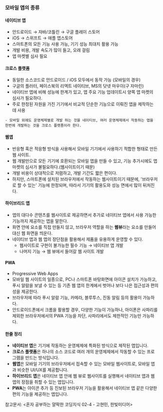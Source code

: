 ### 모바일 앱의 종류

#### 네이티브 앱
- 안드로이드 → 자바/코틀린 → 구글 플레이 스토어 
- iOS → 스위프트 → 애플 앱스토어
- 스마트폰의 모든 기능 사용 가능, 기기 성능 최대치 활용 가능
- 개발 비용, 개발 속도가 많이 들고, 오래 걸림
- 앱 마켓별 심사 필요

#### 크로스 플랫폼
- 동일한 소스코드로 안드로이드 / iOS 모두에서 동작 가능 (모바일의 경우)
- 구글의 플러터, 페이스북의 리액트 네이티브, MS의 닷넷 마우이(구 자마린)
- 네이티브 앱에 비해 성능에 한계가 있고, 앱 주요 기능 업데이트시 양쪽 앱 마켓의 심사가 필요하다. 
- 주로 한정된 자원을 가진 기기에서 비교적 단순한 기능으로 이뤄진 앱을 제작하는 데 사용

```ad-tip
- 모바일 외에도 운영체제별로 개발 하는 것을 네이티브, 여러 운영체제에서 작동하는 앱을 한번에 개발하는 것을 크로스 플랫폼이라 한다. 
```


#### 웹앱
- 반응형 혹은 적응형 방식을 사용해서 모바일 기기에서 사용하기 적합한 형태로 만든 웹 사이트.
- 웹 개발만으로 모든 기기에 호환되는 모바일 앱을 만들 수 있고, 기능 추가시에도 앱 마켓의 심사가 불필요하다.(웹사이트이기 때문)
- 개발 비용이 상대적으로 저렴하고, 개발 기간도 짧은 편이다. 
- 하지만, 스마트폰에 설치된 브라우저에서 작동하는 웹사이트이기 때문에, '브라우저로 할 수 있는' 기능에 한정되며, 따라서 기기의 활용도와 성능 면에서 많이 뒤처진다.

#### 하이브리드 앱
- 앱의 대다수 콘텐츠를 웹사이트로 제공하면서 추가로 네이티브 앱에서 사용 가능한 기능까지 제공하는 앱을 말한다. 
- 화면 안에 요소를 직접 만들지 않고, 브라우저 역할을 하는 **웹뷰**라는 요소를 만들어 대신 웹 화면을 띄운다.
- 네이티브 앱과 웹 앱의 장단점을 활용해서 제품을 유용하게 운영할 수 있다. 
	- 웹사이트로 구현이 불가능한 필수 기능 → 네이티브 앱 개발
	- 나머지 기능 → 웹 뷰에서 들어갈 웹 사이트 개발

#### PWA
- Progressive Web Apps
- 모바일 웹 사이트의 일종으로, PC나 스마트폰 바탕화면에 아이콘 설치가 가능하고, 푸시 알람을 보낼 수 있는 등 기존 웹 앱의 한계에서 벗어나 보다 나은 접근성과 편의성을 제공한다.
- 브라우저에 따라 푸시 알람 기능, 카메라, 블루투스, 진동 알림 등의 활용이 가능하다.
- 안드로이드폰에서 크롬을 활용할 경우, 다양한 기능이 가능하나, 아이폰은 사파리를 제외한 브라우저에서의 PWA 기능을 차단, 사파리에서도 제한적인 기능만 가능하다. 


#### 한줄 정리
- **네이티브 앱**은 기기에 작동하는 운영체제에 특화된 방식으로 제작된 앱입니다. 
- **크로스 플랫폼**은 하나의 소스 코드로 여러 개의 운영체제에서 작동할 수 있는 프로그램을 만드는 방식입니다. 
- **웹앱**은 모바일 기기의 브라우저에서 접속할 수 있는 모바일 웹사이트로, 모바일 앱과 비슷한 UI/UX를 제공합니다.
- **하이브리드 앱**은 네이티브 앱 안에 웹 뷰로 웹사이트를 실행해서 네이티브 앱과 웹앱의 장점을 취할 수 있는 앱입니다. 
- **PWA**는 아이콘 추가 등 진보된 브라우저 기능을 활용해서 네이티브 앱 같은 다양한 편의 기능을 제공하는 앱입니다. 

참고문서: <혼자 공부하는 얄팍한 코딩지식 02-4 - 고현민, 한빛미디어>